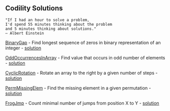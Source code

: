 ## Codility Solutions
```
"If I had an hour to solve a problem,
I'd spend 55 minutes thinking about the problem
and 5 minutes thinking about solutions."
― Albert Einstein
```
[BinaryGap](https://codility.com/programmers/lessons/1-iterations/binary_gap/) - Find longest sequence of zeros in binary representation of an integer - [solution](./binarygap.cpp)

[OddOccurrencesInArray](https://codility.com/programmers/lessons/2-arrays/odd_occurrences_in_array/) - Find value that occurs in odd number of elements - [solution](./oddOccurrencesInArray.cpp)

[CyclicRotation](https://codility.com/programmers/lessons/2-arrays/cyclic_rotation/) - Rotate an array to the right by a given number of steps - [solution](./cyclicRotation.cpp)

[PermMissingElem](https://codility.com/programmers/lessons/3-time_complexity/perm_missing_elem/) - Find the missing element in a given permutation - [solution](./permMissingElem.cpp)

[FrogJmp](https://codility.com/programmers/lessons/3-time_complexity/frog_jmp/) - Count minimal number of jumps from position X to Y - [solution](./frogJmp.cpp)